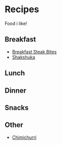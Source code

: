 # Recipes

Food i like!

## Breakfast
- [Breakfast Steak Bites](https://github.com/AlteredAdmin/Recipes/blob/main/Breakfast%20/Breakfast%20Steak%20Bites.md)
- [Shakshuka](https://github.com/AlteredAdmin/Recipes/blob/main/Breakfast%20/Shakshuka.md)


## Lunch

## Dinner

## Snacks

## Other
- [Chimichurri](https://github.com/AlteredAdmin/Recipes/blob/main/Other/Chimichurri.md)
